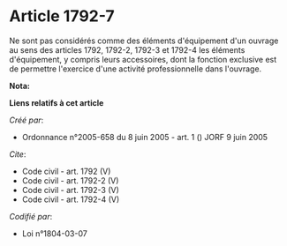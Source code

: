 # Article 1792-7

Ne sont pas considérés comme des éléments d'équipement d'un ouvrage au sens des articles 1792, 1792-2, 1792-3 et 1792-4 les
éléments d'équipement, y compris leurs accessoires, dont la fonction exclusive est de permettre l'exercice d'une activité
professionnelle dans l'ouvrage.

**Nota:**



**Liens relatifs à cet article**

_Créé par_:

  - Ordonnance n°2005-658 du 8 juin 2005 - art. 1 () JORF 9 juin 2005

_Cite_:

  - Code civil - art. 1792 (V)
  - Code civil - art. 1792-2 (V)
  - Code civil - art. 1792-3 (V)
  - Code civil - art. 1792-4 (V)

_Codifié par_:

  - Loi n°1804-03-07
